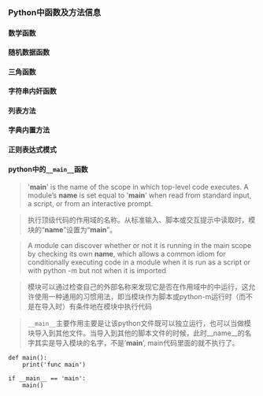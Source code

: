 ### Python中函数及方法信息


#### 数学函数


#### 随机数据函数

#### 三角函数


#### 字符串内奸函数

#### 列表方法

#### 字典内置方法

#### 正则表达式模式

#### python中的```__main__```函数

> '__main__' is the name of the scope in which top-level code executes. A module’s __name__ is set equal to '__main__' when read from standard input, a script, or from an interactive prompt.

> 执行顶级代码的作用域的名称。从标准输入、脚本或交互提示中读取时，模块的“__name__”设置为“__main__”。

> A module can discover whether or not it is running in the main scope by checking its own __name__, which allows a common idiom for conditionally executing code in a module when it is run as a script or with python -m but not when it is imported

> 模块可以通过检查自己的外部名称来发现它是否在作用域中的中运行，这允许使用一种通用的习惯用法，即当模块作为脚本或python-m运行时（而不是在导入时）有条件地在模块中执行代码

> ```__main__```主要作用主要是让该python文件既可以独立运行，也可以当做模块导入到其他文件。当导入到其他的脚本文件的时候，此时__name__的名字其实是导入模块的名字，不是’__main__’, main代码里面的就不执行了。

```
def main():
	print('func main')

if __main__ == 'main':
	main()
```